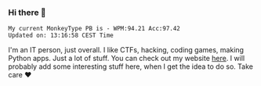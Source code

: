 ### Hi there 👋
<!-- PB START -->
```
My current MonkeyType PB is - WPM:94.21 Acc:97.42
Updated on: 13:16:58 CEST Time
```
<!-- PB END -->
I'm an IT person, just overall. I like CTFs, hacking, coding games, making Python apps. Just a lot of stuff.
You can check out my website [here](https://skill3472.github.io/).
I will probably add some interesting stuff here, when I get the idea to do so. Take care ❤️
